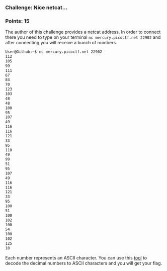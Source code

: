### Challenge: Nice netcat...
### Points: 15

The author of this challenge provides a netcat address. In order to connect there you need to type on your terminal `nc mercury.picoctf.net 22902` and after connecting you will receive a bunch of numbers. 
```bash
User@Github:~$ nc mercury.picoctf.net 22902
112
105
99
111
67
84
70
123
103
48
48
100
95
107
49
116
116
121
33
95
110
49
99
51
95
107
49
116
116
121
33
95
100
51
100
102
100
54
100
102
125
10
```
Each number represents an ASCII character. You can use this [tool](https://www.prepostseo.com/tool/decimal-to-ascii) to decode the decimal numbers to ASCII characters and you will get your flag.